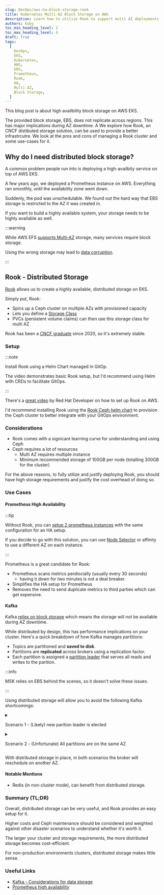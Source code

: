 ```yaml
---
slug: DevOps/aws-ha-block-storage-rook
title: Kubernetes Multi-AZ Block Storage on AWS
description: Learn how to utilize Rook to support multi AZ deployments of Prometheus.
authors: koby
toc_min_heading_level: 2
toc_max_heading_level: 4
draft: true
tags:
  [
    DevOps,
    EKS,
    Kubernetes,
    AWS,
    EBS,
    Prometheus,
    Rook,
    HA,
    Multi AZ,
    Block Storage,
  ]
---
```


This blog post is about high availbility block storage on AWS EKS.

The provided block storage, EBS, does not replicate across regions. This has major implications during AZ downtime.
A
We explore how Rook, an CNCF distibuted storage solution, can be used to provide a better infrastrcutre. We look at the pros and cons of managing a Rook cluster and some use-cases for it.

## Why do I need distributed block storage?

A common problem people run into is deploying a high-availbity service on top of AWS EKS.

A few years ago, we deployed a Prometheus instance on AWS. Everything ran smoothly, until the availability zone went down.

Suddenly, the pod was unschedulable. We found out the hard way that EBS storage is restricted to the AZ it was created in.

If you want to build a highly available system, your storage needs to be highly available as well.

:::warning

While AWS EFS [supports Multi-AZ](https://docs.aws.amazon.com/efs/latest/ug/how-it-works.html) storage, many services require block storage.

Using the wrong storage may lead to [data corruption](https://github.com/prometheus-operator/prometheus-operator/issues/3150#issuecomment-623080635).

:::

## Rook - Distributed Storage

[Rook](https://rook.io/) allows us to create a highly available, distributed storage on EKS.

Simply put, Rook:

- Spins up a Ceph cluster on multiple AZs with provisioned capacity
- Lets you define a [Storage Class](https://kubernetes.io/docs/concepts/storage/storage-classes/)
- PVCs (persistent volume claims) can then use this storage class for multi AZ

Rook has been a [CNCF graduate](https://www.cncf.io/projects/rook/) since 2020, so it's extremely stable.

### Setup

:::note

Install Rook using a Helm Chart managed in GitOp.

The video demonstrates basic Rook setup, but I'd recommend using Helm with CRDs to facilitate GitOps.

:::

There's a [great video](https://www.youtube.com/watch?v=DYofW39Q5Z8) by Red Hat Developer on how to set up Rook on AWS.

I'd recommend installing Rook using the [Rook Ceph helm chart](https://rook.io/docs/rook/latest-release/Helm-Charts/operator-chart/) to provision the Ceph cluster to better integrate with your GitOps environment.

### Considerations

- Rook comes with a signicant learning curve for understanding and using Ceph
- Ceph requires a lot of resources
  - Multi AZ requires multiple instance
  - Minimum recommended storage of 100GB per node (totalling 300GB for the cluster)

For the above reasons, to fully utilize and justify deploying Rook, you should have high storage requirements and justify the cost overhead of doing so.

### Use Cases

#### Prometheus High Availability

:::tip

Without Rook, you can [setup 2 prometheus instances](https://github.com/prometheus-operator/prometheus-operator/blob/main/Documentation/high-availability.md) with the same configuration for an HA setup.

If you decide to go with this solution, you can use [Node Selector](https://kubernetes.io/docs/concepts/scheduling-eviction/assign-pod-node/#affinity-and-anti-affinity) or affinity to use a different AZ on each instance.

:::

Prometheus is a great candidate for Rook:

- Prometheus scans metrics perdiocially (usually every 30 seconds)
  - having it down for two minutes is not a deal breaker.
- Simplifies the HA setup for Prometheus
- Removes the need to send duplicate metrics to third parties which can get expensive.

#### Kafka

Kafka [relies on block storage](https://strimzi.io/docs/operators/0.22.1/full/using#considerations-for-data-storage-str) which means the storage will not be available during AZ downtime.

While distributed by design, this has performance implications on your cluster. Here's a quick breakdown of how Kafka manages partitions:

- Topics are partitioned and **saved to disk**.
- Partitions are **replicated** across brokers using a replication factor.
- Each partition is assigned a [partition leader](https://stackoverflow.com/questions/60835817/what-is-a-partition-leader-in-apache-kafka) that serves all reads and writes to the parition.

:::info

MSK relies on EBS behind the scenes, so it doesn't solve these issues.

:::

Using distributed storage will allow you to avoid the following Kafka shortcomings:

<details>

<summary>

Scenario 1 - (Likely) new parition leader is elected

</summary>

:::tip

Without distributed storage, you can mitigate this shortcomings this by over-provisioning to 150% (depending on your number of AZs) of your cluster usage.

:::

- AZ goes down
- A new parition leader is elected
- All requests are routed to the new leader

While this looks OK on paper, there's an underlying problem. Only 66% of you cluster available!

The new parition leaders will have a lot more work to do, stalling your cluster throughput. Depending on the parition assignments, it may lead to siginificant lag in your system.

</details>

<details>

<summary>

Scenario 2 - (Unfortunate) All partitions are on the same AZ

</summary>

:::warning

Without distributed storage, I'm unaware of any non-manual method to verify this doesn't happen.

:::

If all partitions are in the same AZ, the entire partition data is lost.

If you're using MSK or Strimzi, in both cases, your **data will be unavailable** until the AZ is available again.

This can happen when:

- Replication factor is set to 0
- Multiple brokers are running on the same AZ, and the paritions were assigned to them..

</details>

With distributed storage in place, in both scenarios the broker will reschedule on another AZ.

#### Notable Mentions

- Redis (in non-cluster mode), can benefit from distributed storage.

### Summary (TL;DR)

Overall, distributed storage can be very useful, and Rook provides an easy setup for it.

Higher costs and Ceph maintenance should be considered and weighted against other disaster scenarios to understand whether it's worth it.

The larger your cluster and storage requirements, the more distributed storage becomes cost-efficient.

For non-production environments clusters, distributed storage makes little sense.

### Useful Links

- [Kafka - Considerations for data storage](https://strimzi.io/docs/operators/0.22.1/full/using#considerations-for-data-storage-str)
- [Prometheus high availability](https://github.com/prometheus-operator/prometheus-operator/blob/main/Documentation/high-availability.md)
